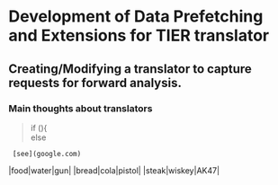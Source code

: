 # Development of Data Prefetching and Extensions for TIER translator #
## Creating/Modifying a translator to capture requests for forward analysis. ##
### Main thoughts about translators ###
>if (){  
>   else  
   
     [see](google.com)
|food|water|gun|
|bread|cola|pistol|
|steak|wiskey|AK47|

